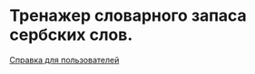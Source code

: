 # Тренажер словарного запаса сербских слов.

[Справка для пользователей](./feature/docs/src/main/assets/test.md)
